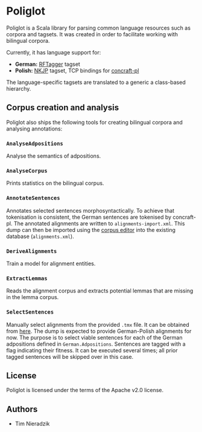 # Poliglot
Poliglot is a Scala library for parsing common language resources such as corpora and tagsets. It was created in order to facilitate working with bilingual corpora.

Currently, it has language support for:

- **German:** [RFTagger](http://www.cis.uni-muenchen.de/~schmid/tools/RFTagger/) tagset
- **Polish:** [NKJP](http://nkjp.pl/) tagset, TCP bindings for [concraft-pl](https://github.com/kawu/concraft-pl)

The language-specific tagsets are translated to a generic a class-based hierarchy.

## Corpus creation and analysis
Poliglot also ships the following tools for creating bilingual corpora and analysing annotations:

### ``AnalyseAdpositions``
Analyse the semantics of adpositions.

### ``AnalyseCorpus``
Prints statistics on the bilingual corpus.

### ``AnnotateSentences``
Annotates selected sentences morphosyntactically. To achieve that tokenisation is consistent, the German sentences are tokenised by concraft-pl. The annotated alignments are written to ``alignments-import.xml``. This dump can then be imported using the [corpus editor](https://github.com/poliglot/poliglot-ui) into the existing database (``alignments.xml``).

### ``DeriveAlignments``
Train a model for alignment entities.

### ``ExtractLemmas``
Reads the alignment corpus and extracts potential lemmas that are missing in the lemma corpus.

### ``SelectSentences``
Manually select alignments from the provided ``.tmx`` file. It can be obtained from [here](http://opus.lingfil.uu.se/). The dump is expected to provide German-Polish alignments for now. The purpose is to select viable sentences for each of the German adpositions defined in ``German.Adpositions``. Sentences are tagged with a flag indicating their fitness. It can be executed several times; all prior tagged sentences will be skipped over in this case.

## License
Poliglot is licensed under the terms of the Apache v2.0 license.

## Authors
- Tim Nieradzik
